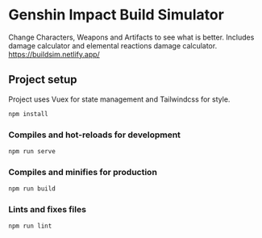 
# Genshin Impact Build Simulator

Change Characters, Weapons and Artifacts to see what is better.
Includes damage calculator and elemental reactions damage calculator.
<https://buildsim.netlify.app/>

## Project setup

Project uses Vuex for state management and Tailwindcss for style.

```bash
npm install
```

### Compiles and hot-reloads for development

```bash
npm run serve
```

### Compiles and minifies for production

```bash
npm run build
```

### Lints and fixes files

```bash
npm run lint
```
